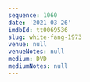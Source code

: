 ```yaml
---
sequence: 1060
date: '2021-03-26'
imdbId: tt0069536
slug: white-fang-1973
venue: null
venueNotes: null
medium: DVD
mediumNotes: null
---
```


